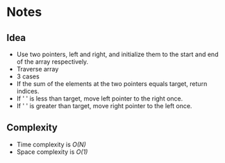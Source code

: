 # Notes

## Idea
* Use two pointers, left and right, and initialize them to the start and end of the array respectively.
* Traverse array
* 3 cases
* If the sum of the elements at the two pointers equals target, return indices.
* If '                                          ' is less than target, move left pointer to the right once.
* If '                                          ' is greater than target, move right pointer to the left once.

## Complexity
* Time complexity is *O(N)*
* Space complexity is *O(1)*
